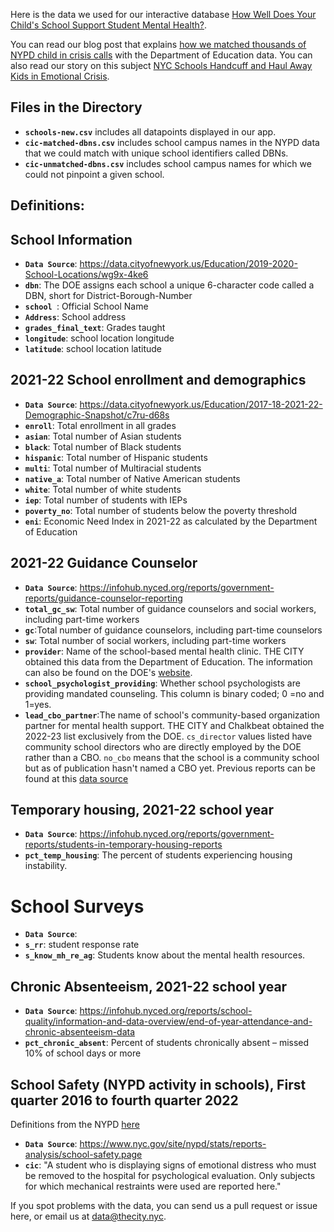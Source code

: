 Here is the data we used for our interactive database <a href="https://projects.thecity.nyc/school-mental-health/">How Well Does Your Child's School Support Student Mental Health?</a>. 

You can read our blog post that explains <a href="https://thecity.admin.usechorus.com/e/23474191">how we matched thousands of NYPD child in crisis calls</a> with the Department of Education data. You can also read our story on this subject <a href="https://thecity.admin.usechorus.com/e/23474364">NYC Schools Handcuff and Haul Away Kids in Emotional Crisis</a>.

## Files in the Directory
- **`schools-new.csv`** includes all datapoints displayed in our app.
- **`cic-matched-dbns.csv`** includes school campus names in the NYPD data that we could match with unique school identifiers called DBNs.
- **`cic-unmatched-dbns.csv`** includes school campus names for which we could not pinpoint a given school.

## Definitions:
## School Information
- **`Data Source`**: https://data.cityofnewyork.us/Education/2019-2020-School-Locations/wg9x-4ke6
- **`dbn`**: The DOE assigns each school a unique 6-character code called a DBN, short for District-Borough-Number 
- **`school `**: Official School Name
- **`Address`**: School address
- **`grades_final_text`**: Grades taught  
- **`longitude`**: school location longitude
- **`latitude`**: school location latitude

## 2021-22 School enrollment and demographics
- **`Data Source`**: https://data.cityofnewyork.us/Education/2017-18-2021-22-Demographic-Snapshot/c7ru-d68s
- **`enroll`**: Total enrollment in all grades  
- **`asian`**: Total number of Asian students
- **`black`**:  Total number of Black students
- **`hispanic`**: Total number of Hispanic students 
- **`multi`**:  Total number of Multiracial students
- **`native_a`**: Total number of Native American students
- **`white`**: Total number of white students
- **`iep`**: Total number of students with IEPs
- **`poverty_no`**: Total number of students below the poverty threshold
- **`eni`**: Economic Need Index in 2021-22 as calculated by the Department of Education

## 2021-22 Guidance Counselor
- **`Data Source`**:  https://infohub.nyced.org/reports/government-reports/guidance-counselor-reporting 
- **`total_gc_sw`**: Total number of guidance counselors and social workers, including part-time workers 
- **`gc`**:Total number of guidance counselors, including part-time counselors 
- **`sw`**: Total number of social workers, including part-time workers
- **`provider`**: Name of the school-based mental health clinic. THE CITY obtained this data from the Department of Education. The information can also be found on the DOE's <a href='https://www.schools.nyc.gov/schools/K001'>website</a>.
- **`school_psychologist_providing`**: Whether school psychologists are providing mandated counseling. This column is binary coded; 0 =no and 1=yes.
- **`lead_cbo_partner`**:The name of school's community-based organization partner for mental health support. THE CITY and Chalkbeat obtained the 2022-23 list exclusively from the DOE. `cs_director` values listed have community school directors who are directly employed by the DOE rather than a CBO. `no_cbo` means that the school is a community school but as of publication hasn't named a CBO yet. Previous reports can be found at this <a href='https://data.cityofnewyork.us/Education/2021-2022-Community-Schools-List/su38-ur5m/data'>data source</a>

## Temporary housing, 2021-22 school year
- **`Data Source`**: https://infohub.nyced.org/reports/government-reports/students-in-temporary-housing-reports
- **`pct_temp_housing`**: The percent of students experiencing housing instability.

# School Surveys
- **`Data Source`**: 
- **`s_rr`**: student response rate
- **`s_know_mh_re_ag`**: Students know about the mental health resources.

## Chronic Absenteeism, 2021-22 school year
- **`Data Source`**: https://infohub.nyced.org/reports/school-quality/information-and-data-overview/end-of-year-attendance-and-chronic-absenteeism-data
- **`pct_chronic_absent`**: Percent of students chronically absent – missed 10% of school days or more

## School Safety (NYPD activity in schools), First quarter 2016 to fourth quarter 2022
Definitions from the NYPD <a href='nyc.gov/assets/nypd/downloads/pdf/school_safety/student-safety-act-report-definitions.pdf'>here</a>
- **`Data Source`**: https://www.nyc.gov/site/nypd/stats/reports-analysis/school-safety.page
- **`cic`**:  "A student who is displaying signs of emotional distress who must be removed to the hospital for psychological evaluation. Only subjects for which mechanical restraints were used are reported here."

If you spot problems with the data, you can send us a pull request or issue here, or email us at [data@thecity.nyc](mailto:data@thecity.nyc).
